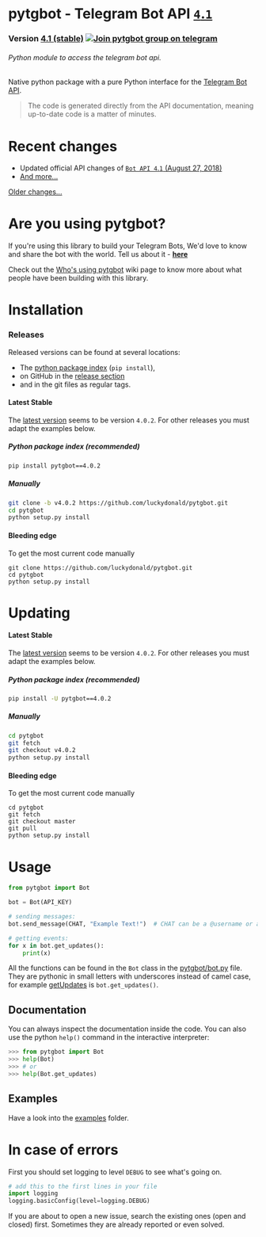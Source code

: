 # pytgbot - Telegram Bot API [`4`.`1`](https://core.telegram.org/bots/api)
### Version [4.1 (stable)](https://github.com/luckydonald/pytgbot/blob/master/CHANGELOG.md#changelog) [![Join pytgbot group on telegram](https://img.shields.io/badge/Telegram%20Group-Join-blue.svg)](https://telegram.me/pytg_group)
###### Python module to access the telegram bot api.

Native python package with a pure Python interface for the [Telegram Bot API](https://core.telegram.org/bots).
> The code is generated directly from the API documentation, meaning up-to-date code is a matter of minutes.

# Recent changes
 - Updated official API changes of [`Bot API 4`.`1` (August 27, 2018)](https://core.telegram.org/bots/api-changelog#august-27-2018)
 - [And more...](CHANGELOG.md)

 [Older changes...](CHANGELOG.md)

# Are you using pytgbot?

If you're using this library to build your Telegram Bots, We'd love to know and share the bot with the world.
Tell us about it - **[here](https://github.com/luckydonald/pytgbot/wiki/Who's-using-pytgbot%3F)**

Check out the [Who's using pytgbot](https://github.com/luckydonald/pytgbot/wiki/Who's-using-pytgbot%3F) wiki page to know more about what people have been building with this library.

# Installation
### Releases
Released versions can be found at several locations:
- The [python package index](https://pypi.org/project/pytgbot/#history) (`pip install`),
- on GitHub in the [release section](https://github.com/luckydonald/pytgbot/releases)
- and in the git files as regular tags.

#### Latest Stable
The [latest version](#releases) seems to be version `4.0.2`. For other releases you must adapt the examples below.

##### Python package index (recommended)
```sh
pip install pytgbot==4.0.2
```

##### Manually
```sh
git clone -b v4.0.2 https://github.com/luckydonald/pytgbot.git
cd pytgbot
python setup.py install
```

#### Bleeding edge
To get the most current code manually
```
git clone https://github.com/luckydonald/pytgbot.git
cd pytgbot
python setup.py install
```

# Updating

#### Latest Stable
The [latest version](#releases) seems to be version `4.0.2`. For other releases you must adapt the examples below.

##### Python package index (recommended)
```sh
pip install -U pytgbot==4.0.2
```

##### Manually
```sh
cd pytgbot
git fetch
git checkout v4.0.2
python setup.py install
```

#### Bleeding edge
To get the most current code manually
```
cd pytgbot
git fetch
git checkout master
git pull
python setup.py install
```


# Usage

```python
from pytgbot import Bot

bot = Bot(API_KEY)

# sending messages:
bot.send_message(CHAT, "Example Text!")  # CHAT can be a @username or a id

# getting events:
for x in bot.get_updates():
	print(x)

```

All the functions can be found in the `Bot` class in the [pytgbot/bot.py](https://github.com/luckydonald/pytgbot/blob/master/pytgbot/bot.py) file.
They are pythonic in small letters with underscores instead of camel case, for example [getUpdates](https://core.telegram.org/bots/api#getupdates) is `bot.get_updates()`.
## Documentation
You can always inspect the documentation inside the code.
You can also use the python `help()` command in the interactive interpreter:
```py
>>> from pytgbot import Bot
>>> help(Bot)
>>> # or
>>> help(Bot.get_updates)
```


## Examples
Have a look into the [examples](https://github.com/luckydonald/pytgbot/tree/master/examples) folder.

# In case of errors
First you should set logging to level `DEBUG` to see what's going on.
```python
# add this to the first lines in your file
import logging
logging.basicConfig(level=logging.DEBUG)
```

If you are about to open a new issue, search the existing ones (open and closed) first.
Sometimes they are already reported or even solved.
